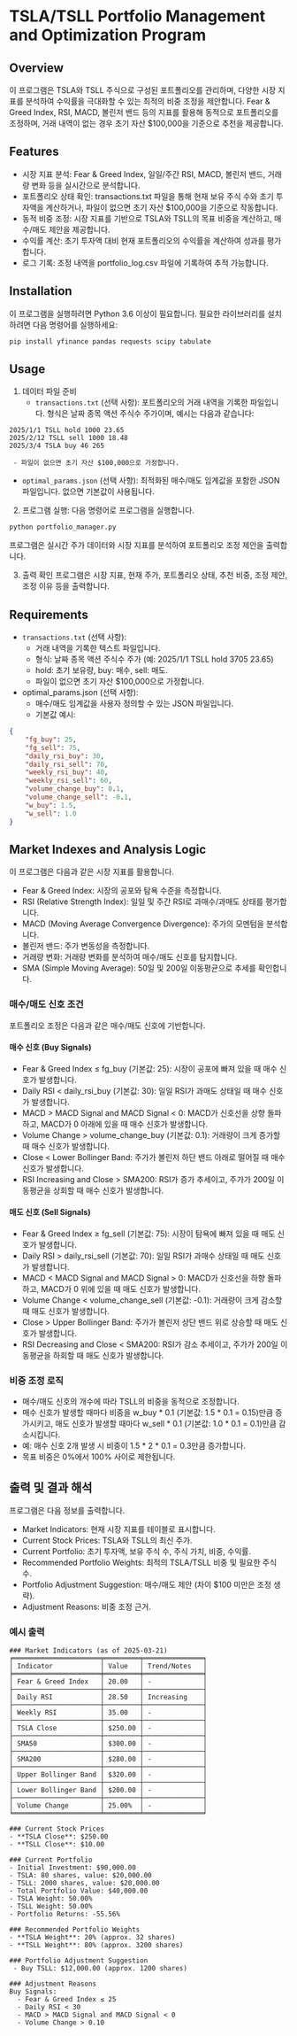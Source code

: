 # TSLA/TSLL Portfolio Management and Optimization Program

## Overview
이 프로그램은 TSLA와 TSLL 주식으로 구성된 포트폴리오를 관리하며, 다양한 시장 지표를 분석하여 수익률을 극대화할 수 있는 최적의 비중 조정을 제안합니다. Fear & Greed Index, RSI, MACD, 볼린저 밴드 등의 지표를 활용해 동적으로 포트폴리오를 조정하며, 거래 내역이 없는 경우 초기 자산 $100,000을 기준으로 추천을 제공합니다.

## Features
- 시장 지표 분석: Fear & Greed Index, 일일/주간 RSI, MACD, 볼린저 밴드, 거래량 변화 등을 실시간으로 분석합니다.
- 포트폴리오 상태 확인: transactions.txt 파일을 통해 현재 보유 주식 수와 초기 투자액을 계산하거나, 파일이 없으면 초기 자산 $100,000을 기준으로 작동합니다.
- 동적 비중 조정: 시장 지표를 기반으로 TSLA와 TSLL의 목표 비중을 계산하고, 매수/매도 제안을 제공합니다.
- 수익률 계산: 초기 투자액 대비 현재 포트폴리오의 수익률을 계산하여 성과를 평가합니다.
- 로그 기록: 조정 내역을 portfolio_log.csv 파일에 기록하여 추적 가능합니다.

## Installation
이 프로그램을 실행하려면 Python 3.6 이상이 필요합니다. 필요한 라이브러리를 설치하려면 다음 명령어를 실행하세요:

```bash
pip install yfinance pandas requests scipy tabulate
```

## Usage
1. 데이터 파일 준비
   - `transactions.txt` (선택 사항): 포트폴리오의 거래 내역을 기록한 파일입니다. 형식은 날짜 종목 액션 주식수 주가이며, 예시는 다음과 같습니다:
```
2025/1/1 TSLL hold 1000 23.65
2025/2/12 TSLL sell 1000 18.48
2025/3/4 TSLA buy 46 265
```
     - 파일이 없으면 초기 자산 $100,000으로 가정합니다.
   - `optimal_params.json` (선택 사항): 최적화된 매수/매도 임계값을 포함한 JSON 파일입니다. 없으면 기본값이 사용됩니다.

2. 프로그램 실행:
다음 명령어로 프로그램을 실행합니다.

```bash
python portfolio_manager.py
```

프로그램은 실시간 주가 데이터와 시장 지표를 분석하여 포트폴리오 조정 제안을 출력합니다.

3. 출력 확인
프로그램은 시장 지표, 현재 주가, 포트폴리오 상태, 추천 비중, 조정 제안, 조정 이유 등을 출력합니다.

## Requirements
- `transactions.txt` (선택 사항):
  - 거래 내역을 기록한 텍스트 파일입니다. 
  - 형식: 날짜 종목 액션 주식수 주가 (예: 2025/1/1 TSLL hold 3705 23.65)
  - hold: 초기 보유량, buy: 매수, sell: 매도.
  - 파일이 없으면 초기 자산 $100,000으로 가정합니다.
- optimal_params.json (선택 사항):
  - 매수/매도 임계값을 사용자 정의할 수 있는 JSON 파일입니다.
  - 기본값 예시:
```json
{
    "fg_buy": 25,
    "fg_sell": 75,
    "daily_rsi_buy": 30,
    "daily_rsi_sell": 70,
    "weekly_rsi_buy": 40,
    "weekly_rsi_sell": 60,
    "volume_change_buy": 0.1,
    "volume_change_sell": -0.1,
    "w_buy": 1.5,
    "w_sell": 1.0
}
```

## Market Indexes and Analysis Logic
이 프로그램은 다음과 같은 시장 지표를 활용합니다.
- Fear & Greed Index: 시장의 공포와 탐욕 수준을 측정합니다.
- RSI (Relative Strength Index): 일일 및 주간 RSI로 과매수/과매도 상태를 평가합니다.
- MACD (Moving Average Convergence Divergence): 주가의 모멘텀을 분석합니다.
- 볼린저 밴드: 주가 변동성을 측정합니다.
- 거래량 변화: 거래량 변화를 분석하여 매수/매도 신호를 탐지합니다.
- SMA (Simple Moving Average): 50일 및 200일 이동평균으로 추세를 확인합니다.

### 매수/매도 신호 조건
포트폴리오 조정은 다음과 같은 매수/매도 신호에 기반합니다.
#### 매수 신호 (Buy Signals)
- Fear & Greed Index ≤ fg_buy (기본값: 25): 시장이 공포에 빠져 있을 때 매수 신호가 발생합니다.
- Daily RSI < daily_rsi_buy (기본값: 30): 일일 RSI가 과매도 상태일 때 매수 신호가 발생합니다.
- MACD > MACD Signal and MACD Signal < 0: MACD가 신호선을 상향 돌파하고, MACD가 0 아래에 있을 때 매수 신호가 발생합니다.
- Volume Change > volume_change_buy (기본값: 0.1): 거래량이 크게 증가할 때 매수 신호가 발생합니다.
- Close < Lower Bollinger Band: 주가가 볼린저 하단 밴드 아래로 떨어질 때 매수 신호가 발생합니다.
- RSI Increasing and Close > SMA200: RSI가 증가 추세이고, 주가가 200일 이동평균을 상회할 때 매수 신호가 발생합니다.
#### 매도 신호 (Sell Signals)
- Fear & Greed Index ≥ fg_sell (기본값: 75): 시장이 탐욕에 빠져 있을 때 매도 신호가 발생합니다.
- Daily RSI > daily_rsi_sell (기본값: 70): 일일 RSI가 과매수 상태일 때 매도 신호가 발생합니다.
- MACD < MACD Signal and MACD Signal > 0: MACD가 신호선을 하향 돌파하고, MACD가 0 위에 있을 때 매도 신호가 발생합니다.
- Volume Change < volume_change_sell (기본값: -0.1): 거래량이 크게 감소할 때 매도 신호가 발생합니다.
- Close > Upper Bollinger Band: 주가가 볼린저 상단 밴드 위로 상승할 때 매도 신호가 발생합니다.
- RSI Decreasing and Close < SMA200: RSI가 감소 추세이고, 주가가 200일 이동평균을 하회할 때 매도 신호가 발생합니다.

### 비중 조정 로직
- 매수/매도 신호의 개수에 따라 TSLL의 비중을 동적으로 조정합니다.
- 매수 신호가 발생할 때마다 비중을 w_buy * 0.1 (기본값: 1.5 * 0.1 = 0.15)만큼 증가시키고, 매도 신호가 발생할 때마다 w_sell * 0.1 (기본값: 1.0 * 0.1 = 0.1)만큼 감소시킵니다.
- 예: 매수 신호 2개 발생 시 비중이 1.5 * 2 * 0.1 = 0.3만큼 증가합니다.
- 목표 비중은 0%에서 100% 사이로 제한됩니다.

## 출력 및 결과 해석
프로그램은 다음 정보를 출력합니다.
- Market Indicators: 현재 시장 지표를 테이블로 표시합니다.
- Current Stock Prices: TSLA와 TSLL의 최신 주가.
- Current Portfolio: 초기 투자액, 보유 주식 수, 주식 가치, 비중, 수익률.
- Recommended Portfolio Weights: 최적의 TSLA/TSLL 비중 및 필요한 주식 수.
- Portfolio Adjustment Suggestion: 매수/매도 제안 (차이 $100 미만은 조정 생략).
- Adjustment Reasons: 비중 조정 근거.

### 예시 출력
```
### Market Indicators (as of 2025-03-21)
╒══════════════════════╤═════════╤═══════════════╕
│ Indicator            │ Value   │ Trend/Notes   │
╞══════════════════════╪═════════╪═══════════════╡
│ Fear & Greed Index   │ 20.00   │ -             │
├──────────────────────┼─────────┼───────────────┤
│ Daily RSI            │ 28.50   │ Increasing    │
├──────────────────────┼─────────┼───────────────┤
│ Weekly RSI           │ 35.00   │ -             │
├──────────────────────┼─────────┼───────────────┤
│ TSLA Close           │ $250.00 │ -             │
├──────────────────────┼─────────┼───────────────┤
│ SMA50                │ $300.00 │ -             │
├──────────────────────┼─────────┼───────────────┤
│ SMA200               │ $280.00 │ -             │
├──────────────────────┼─────────┼───────────────┤
│ Upper Bollinger Band │ $320.00 │ -             │
├──────────────────────┼─────────┼───────────────┤
│ Lower Bollinger Band │ $200.00 │ -             │
├──────────────────────┼─────────┼───────────────┤
│ Volume Change        │ 25.00%  │ -             │
╘══════════════════════╧═════════╧═══════════════╛

### Current Stock Prices
- **TSLA Close**: $250.00  
- **TSLL Close**: $10.00

### Current Portfolio
- Initial Investment: $90,000.00  
- TSLA: 80 shares, value: $20,000.00  
- TSLL: 2000 shares, value: $20,000.00  
- Total Portfolio Value: $40,000.00  
- TSLA Weight: 50.00%  
- TSLL Weight: 50.00%  
- Portfolio Returns: -55.56%

### Recommended Portfolio Weights
- **TSLA Weight**: 20% (approx. 32 shares)  
- **TSLL Weight**: 80% (approx. 3200 shares)

### Portfolio Adjustment Suggestion
 - Buy TSLL: $12,000.00 (approx. 1200 shares)

### Adjustment Reasons
Buy Signals:  
  - Fear & Greed Index ≤ 25  
  - Daily RSI < 30  
  - MACD > MACD Signal and MACD Signal < 0  
  - Volume Change > 0.10
```
